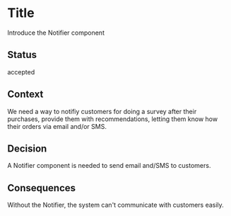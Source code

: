 # Title
Introduce the Notifier component

## Status

accepted

## Context

We need a way to notifiy customers for doing a survey after their purchases, provide them with recommendations, letting them know how their orders via email and/or SMS.  

## Decision

A Notifier component is needed to send email and/SMS to customers.

## Consequences

Without the Notifier, the system can't communicate with customers easily. 
